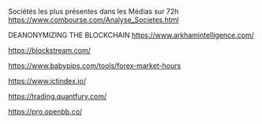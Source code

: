 Sociétés les plus présentes dans les Médias sur 72h
https://www.combourse.com/Analyse_Societes.html

DEANONYMIZING THE BLOCKCHAIN
https://www.arkhamintelligence.com/

https://blockstream.com/

https://www.babypips.com/tools/forex-market-hours

https://www.ictindex.io/

https://trading.quantfury.com/

https://pro.openbb.co/
